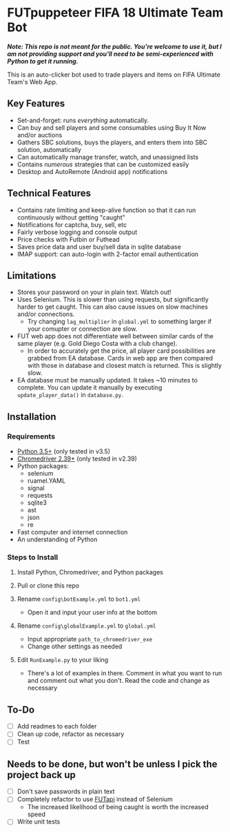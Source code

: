 # FUTpuppeteer FIFA 18 Ultimate Team Bot

*__Note: This repo is not meant for the public. You're welcome to use it, but I am not providing support and you'll need to be semi-experienced with Python to get it running.__*

This is an auto-clicker bot used to trade players and items on FIFA Ultimate Team's Web App.

## Key Features

* Set-and-forget: runs *everything* automatically.
* Can buy and sell players and some consumables using Buy It Now and/or auctions
* Gathers SBC solutions, buys the players, and enters them into SBC solution, automatically
* Can automatically manage transfer, watch, and unassigned lists
* Contains *numerous* strategies that can be customized easily
* Desktop and AutoRemote (Android app) notifications

## Technical Features

* Contains rate limiting and keep-alive function so that it can run continuously without getting "caught"
* Notifications for captcha, buy, sell, etc
* Fairly verbose logging and console output
* Price checks with Futbin or Futhead
* Saves price data and user buy/sell data in sqlite database
* IMAP support: can auto-login with 2-factor email authentication

## Limitations

* Stores your password on your in plain text. Watch out!
* Uses Selenium. This is slower than using requests, but significantly harder to get caught. This can also cause issues on slow machines and/or connections. 
  * Try changing `lag_multiplier` in `global.yml` to something larger if your comupter or connection are slow.
* FUT web app does not differentiate well between similar cards of the same player (e.g. Gold Diego Costa with a club change). 
  * In order to accurately get the price, all player card possibilities are grabbed from EA database. Cards in web app are then compared with those in database and closest match is returned. This is slightly slow.
* EA database must be manually updated. It takes ~10 minutes to complete. You can update it manually by executing `update_player_data()` in `database.py`.

## Installation

### Requirements

* [Python 3.5+](https://www.python.org/downloads/) (only tested in v3.5)
* [Chromedriver 2.39+](http://chromedriver.chromium.org/downloads) (only tested in v2.39)
* Python packages:
  * selenium
  * ruamel.YAML
  * signal
  * requests
  * sqlite3
  * ast
  * json
  * re
* Fast computer and internet connection
* An understanding of Python

### Steps to Install

1. Install Python, Chromedriver, and Python packages
2. Pull or clone this repo

3. Rename `config\botExample.yml` to `bot1.yml`
    * Open it and input your user info at the bottom

4. Rename `config\globalExample.yml` to `global.yml`
    * Input appropriate `path_to_chromedriver_exe`
    * Change other settings as needed
5. Edit `RunExample.py` to your liking
    * There's a lot of examples in there. Comment in what you want to run and comment out what you don't. Read the code and change as necessary

## To-Do

- [ ] Add readmes to each folder
- [ ] Clean up code, refactor as necessary
- [ ] Test

## Needs to be done, but won't be unless I pick the project back up

- [ ] Don't save passwords in plain text
- [ ] Completely refactor to use [FUTapi](https://github.com/futapi/fut) instead of Selenium
  * The increased likelihood of being caught is worth the increased speed
- [ ] Write unit tests
